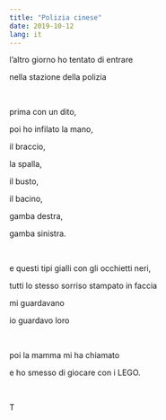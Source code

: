 ```yaml
---
title: "Polizia cinese"
date: 2019-10-12
lang: it
---
```

l’altro giorno ho tentato di entrare

nella stazione della polizia

<br />

prima con un dito,

poi ho infilato la mano,

il braccio,

la spalla,

il busto,

il bacino,

gamba destra,

gamba sinistra.

<br />

e questi tipi gialli con gli occhietti neri,

tutti lo stesso sorriso stampato in faccia

mi guardavano

io guardavo loro

<br />

poi la mamma mi ha chiamato

e ho smesso di giocare con i LEGO.

<br />

 T
